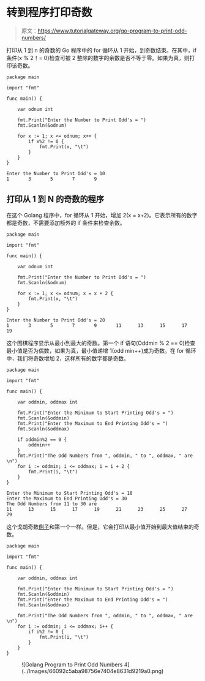 # 转到程序打印奇数

> 原文：<https://www.tutorialgateway.org/go-program-to-print-odd-numbers/>

打印从 1 到 n 的奇数的 Go 程序中的 for 循环从 1 开始，到奇数结束。在其中，if 条件(x % 2！= 0)检查可被 2 整除的数字的余数是否不等于零。如果为真，则打印该奇数。

```
package main

import "fmt"

func main() {

    var odnum int

    fmt.Print("Enter the Number to Print Odd's = ")
    fmt.Scanln(&odnum)

    for x := 1; x <= odnum; x++ {
        if x%2 != 0 {
            fmt.Print(x, "\t")
        }
    }
}
```

```
Enter the Number to Print Odd's = 10
1       3       5       7       9 
```

## 打印从 1 到 N 的奇数的程序

在这个 Golang 程序中，for 循环从 1 开始，增加 2(x = x+2)。它表示所有的数字都是奇数，不需要添加额外的 if 条件来检查余数。

```
package main

import "fmt"

func main() {

    var odnum int

    fmt.Print("Enter the Number to Print Odd's = ")
    fmt.Scanln(&odnum)

    for x := 1; x <= odnum; x = x + 2 {
        fmt.Print(x, "\t")
    }
}
```

```
Enter the Number to Print Odd's = 20
1       3       5       7       9       11      13      15      17      19
```

这个围棋程序显示从最小到最大的奇数。第一个 if 语句(Oddmin % 2 == 0)检查最小值是否为偶数，如果为真，最小值递增 1(odd min++)成为奇数。在 for 循环中，我们将奇数增加 2，这样所有的数字都是奇数。

```
package main

import "fmt"

func main() {

    var oddmin, oddmax int

    fmt.Print("Enter the Minimum to Start Printing Odd's = ")
    fmt.Scanln(&oddmin)
    fmt.Print("Enter the Maximum to End Printing Odd's = ")
    fmt.Scanln(&oddmax)

    if oddmin%2 == 0 {
        oddmin++
    }
    fmt.Print("The Odd Numbers from ", oddmin, " to ", oddmax, " are \n")
    for i := oddmin; i <= oddmax; i = i + 2 {
        fmt.Print(i, "\t")
    }
}
```

```
Enter the Minimum to Start Printing Odd's = 10
Enter the Maximum to End Printing Odd's = 30
The Odd Numbers from 11 to 30 are 
11      13      15      17      19      21      23      25      27      29
```

这个戈朗奇数[例子](https://www.tutorialgateway.org/go-programs/)和第一个一样。但是，它会打印从最小值开始到最大值结束的奇数。

```
package main

import "fmt"

func main() {

    var oddmin, oddmax int

    fmt.Print("Enter the Minimum to Start Printing Odd's = ")
    fmt.Scanln(&oddmin)
    fmt.Print("Enter the Maximum to End Printing Odd's = ")
    fmt.Scanln(&oddmax)

    fmt.Print("The Odd Numbers from ", oddmin, " to ", oddmax, " are \n")
    for i := oddmin; i <= oddmax; i++ {
        if i%2 != 0 {
            fmt.Print(i, "\t")
        }
    }
}
```

<figure class="wp-block-image size-large">![Golang Program to Print Odd Numbers 4](../Images/66092c5aba98756e7404e8631d9219a0.png)</figure>